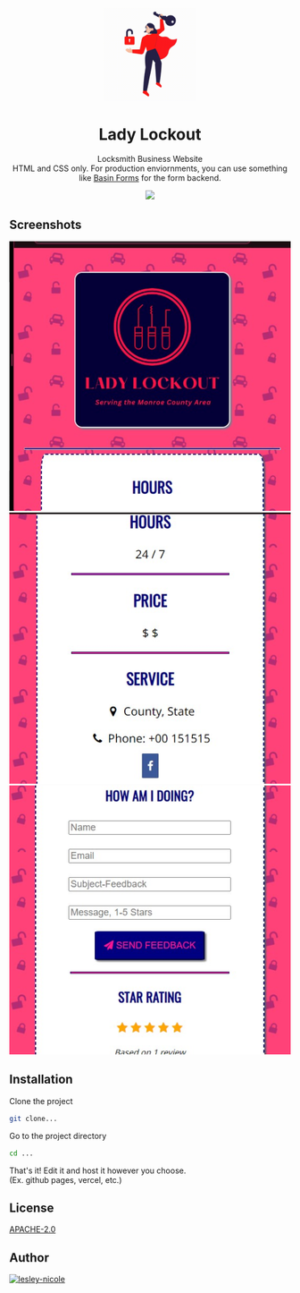 <p align="center">
<img src="assets/Lady Lockout.gif" alt="locksmith gif" width="33%">
</p>

<h1 align="center">Lady Lockout</h1>

<p align="center">Locksmith Business Website<br>
HTML and CSS only. For production enviornments, you can use something like <a href="https://usebasin.com">Basin Forms</a> for the form backend.</p>

<p align="center">
<img src="https://img.shields.io/crates/l/rustc-serialize?color=deeppink&style=for-the-badge">
</p>

## Screenshots

<p align="center">
<img src="assets/Screenshot1.jpg">
<img src="assets/Screenshot2.jpg">
<img src="assets/Screenshot3.jpg">
</p>

## Installation

Clone the project

```bash
git clone...
```

Go to the project directory

```bash
cd ...
```

That's it! Edit it and host it however you choose. <br>
(Ex. github pages, vercel, etc.)

## License

[APACHE-2.0](https://choosealicense.com/licenses/apache-2.0)

## Author

<p><a href="https://lesley-nicole.github.io"><img src="https://res.cloudinary.com/lesley-z/image/upload/v1677117474/Branding/ln_vdsqlp.gif" alt="lesley-nicole" width="33%"></a></p>
